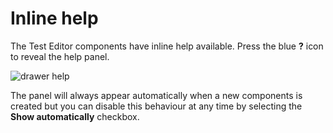 # Inline help

The Test Editor components have inline help available. Press the blue **?** icon to reveal the help panel. 

<img src="drawer-help.png" alt="drawer help"/>

The panel will always appear automatically when a new components is created but you can disable this behaviour at any time by selecting the **Show automatically** checkbox.

